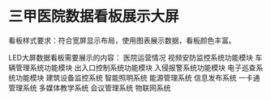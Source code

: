 # 三甲医院数据看板展示大屏

看板样式要求：符合宽屏显示布局，使用图表展示数据，看板颜色丰富。

LED大屏数据看板需要展示的内容：
医院运营情况
视频安防监控系统功能模块
车辆管理系统功能模块
出入口控制系统功能模块
入侵报警系统功能模块
电子巡查系统功能模块
建筑设备监控系统
智能照明系统
能源管理系统
信息发布系统
一卡通管理系统
多媒体教学系统
会议管理系统
物联网系统
